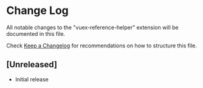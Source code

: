 # Change Log

All notable changes to the "vuex-reference-helper" extension will be documented in this file.

Check [Keep a Changelog](http://keepachangelog.com/) for recommendations on how to structure this file.

## [Unreleased]

- Initial release